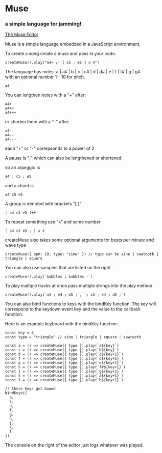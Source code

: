 # Muse
### a simple language for jamming!

[The Muse Editor](https://hackclub.github.io/muse/)

Muse is a simple language embedded in a JavaScript environment.

To create a song create a muse and pass in your code.

```
createMuse().play("a4+ ;- [ c5 ; e5 ] x 4")

```

The language has notes: a | a# | b | c | c# | d | d# | e | f | f# | g | g#  
with an optional number 1 - 10 for pitch.

```
a4
```

You can lengthen notes with a "+" after:

```
a4+
a4++
a4+++
```

or shorten them with a "-" after:

```
a4-
a4--
a4---
```

each "+" or "-" correpsonds to a power of 2

A pause is ";" which can also be lengthened or shortened

so an arpeggio is 

```
a4 ; c5 ; e5
```

and a chord is

```
a4 c5 e5

```

A group is denoted with brackets "[ ]"

```
[ a4 c5 e5 ]++

```

To repeat something use "x" and some number

```
[ a4 c5 e5 ; ] x 4

```

createMuse also takes some optional arguments for beats per minute and wave type

```
createMuse({ bpm: 10, type: "sine" }) // type can be sine | sawtooth | triangle | square

```

You can also use samples that are listed on the right.

```
createMuse().play(`bubbles ; bubbles -`)

```

To play multiple tracks at once pass multiple strings into the play method.

```
createMuse().play(`a4 ; e4 ; d5 ;`, `; c5 ; e4 ; d5 ;`)

```

You can also bind functions to keys with the bindKey function. The key will correspond to the keydown event key and the value to the callback function.

Here is an example keyboard with the bindKey function:

```
const key = 4
const type = "triangle" // sine | triangle | square | sawtooth

const a = () => createMuse({ type }).play(`a${key}`)
const s = () => createMuse({ type }).play(`b${key}`)
const d = () => createMuse({ type }).play(`c${key+1}`)
const f = () => createMuse({ type }).play(`d${key+1}`)
const g = () => createMuse({ type }).play(`e${key+1}`)
const h = () => createMuse({ type }).play(`f#${key+1}`)
const j = () => createMuse({ type }).play(`g${key+1}`)
const k = () => createMuse({ type }).play(`a${key+1}`)
const l = () => createMuse({ type }).play(`b${key+1}`)

// these keys get bound
bindKeys({ 
  a, 
  s, 
  d, 
  f, 
  g, 
  h, 
  j, 
  k, 
  l 
})

```

The console on the right of the editor just logs whatever was played.




